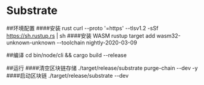 # Substrate

##环境配置
####安装 rust
curl --proto '=https' --tlsv1.2 -sSf https://sh.rustup.rs | sh
####安装 WASM
rustup target add wasm32-unknown-unknown --toolchain nightly-2020-03-09

##编译
cd bin/node/cli && cargo build --release

##运行
####清空区块链存储
./target/release/substrate purge-chain --dev -y
####启动区块链
./target/release/substrate --dev
